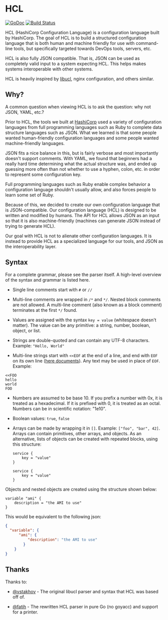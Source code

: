 # HCL

[![GoDoc](https://godoc.org/github.com/hashicorp/hcl?status.png)](https://godoc.org/github.com/hashicorp/hcl)
[![Build Status](https://travis-ci.org/hashicorp/hcl.svg?branch=master)](https://travis-ci.org/hashicorp/hcl)

HCL (HashiCorp Configuration Language) is a configuration language built by
HashiCorp. The goal of HCL is to build a structured configuration language that
is both human and machine friendly for use with command-line tools, but
specifically targeted towards DevOps tools, servers, etc.

HCL is also fully JSON compatible. That is, JSON can be used as completely valid
input to a system expecting HCL. This helps makes systems interoperable with
other systems.

HCL is heavily inspired by [libucl](https://github.com/vstakhov/libucl), nginx
configuration, and others similar.

## Why?

A common question when viewing HCL is to ask the question: why not JSON, YAML,
etc.?

Prior to HCL, the tools we built at [HashiCorp](http://www.hashicorp.com) used a
variety of configuration languages from full programming languages such as Ruby
to complete data structure languages such as JSON. What we learned is that some
people wanted human-friendly configuration languages and some people wanted
machine-friendly languages.

JSON fits a nice balance in this, but is fairly verbose and most importantly
doesn't support comments. With YAML, we found that beginners had a really hard
time determining what the actual structure was, and ended up guessing more often
than not whether to use a hyphen, colon, etc. in order to represent some
configuration key.

Full programming languages such as Ruby enable complex behavior a configuration
language shouldn't usually allow, and also forces people to learn some set of
Ruby.

Because of this, we decided to create our own configuration language that is
JSON-compatible. Our configuration language (HCL) is designed to be written and
modified by humans. The API for HCL allows JSON as an input so that it is also
machine-friendly (machines can generate JSON instead of trying to generate HCL).

Our goal with HCL is not to alienate other configuration languages. It is
instead to provide HCL as a specialized language for our tools, and JSON as the
interoperability layer.

## Syntax

For a complete grammar, please see the parser itself. A high-level overview of
the syntax and grammar is listed here.

*   Single line comments start with `#` or `//`

*   Multi-line comments are wrapped in `/*` and `*/`. Nested block comments are
    not allowed. A multi-line comment (also known as a block comment) terminates
    at the first `*/` found.

*   Values are assigned with the syntax `key = value` (whitespace doesn't matter).
    The value can be any primitive: a string, number, boolean, object, or list.

*   Strings are double-quoted and can contain any UTF-8 characters. Example:
    `"Hello, World"`

*   Multi-line strings start with `<<EOF` at the end of a line, and end with `EOF`
    on its own line
    ([here documents](https://en.wikipedia.org/wiki/Here_document)). Any text may
    be used in place of `EOF`. Example:

<!---->

    <<FOO
    hello
    world
    FOO

*   Numbers are assumed to be base 10. If you prefix a number with 0x, it is
    treated as a hexadecimal. If it is prefixed with 0, it is treated as an octal.
    Numbers can be in scientific notation: "1e10".

*   Boolean values: `true`, `false`

*   Arrays can be made by wrapping it in `[]`. Example: `["foo", "bar", 42]`.
    Arrays can contain primitives, other arrays, and objects. As an alternative,
    lists of objects can be created with repeated blocks, using this structure:

    ```hcl
    service {
        key = "value"
    }

    service {
        key = "value"
    }
    ```

Objects and nested objects are created using the structure shown below:

    variable "ami" {
        description = "the AMI to use"
    }

This would be equivalent to the following json:

```json
{
  "variable": {
      "ami": {
          "description": "the AMI to use"
        }
    }
}
```

## Thanks

Thanks to:

*   [@vstakhov](https://github.com/vstakhov) - The original libucl parser and
    syntax that HCL was based off of.

*   [@fatih](https://github.com/fatih) - The rewritten HCL parser in pure Go (no
    goyacc) and support for a printer.
